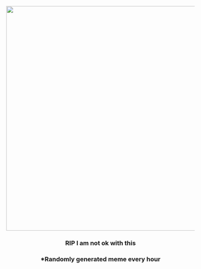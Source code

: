 <p align="center">
        <img src="https://i.redd.it/gm8lef6k8ap91.gif" width="600" height="600">
        </p>
        <h3 align="center">RIP I am not ok with this</h3>
        <h3 align="center">*Randomly generated meme every hour</h3>
    